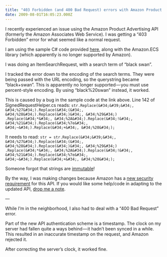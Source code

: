 ```yaml
---
title: "403 Forbidden (and 400 Bad Request) errors with Amazon Product Advertising API"
date: 2009-08-01T16:05:23.000Z
---
```


I recently experienced an issue using the Amazon Product Advertising API (formerly the Amazon Associates Web Service). I was getting a “403 Forbidden” error for what seemed like a normal request.

I am using the sample C# code provided [here](http://developer.amazonwebservices.com/connect/entry.jspa?externalID=2480&amp;categoryID=14), along with the Amazon.ECS library (which apparently is no longer supported by Amazon).

I was doing an ItemSearchRequest, with a search term of “black swan”.

I tracked the error down to the encoding of the search terms. They were being passed with the URL encoding, so the querystring became “black+swan”. This is apparently no longer supported — you must use percent-style encoding. By using “black%20swan” instead, it worked.

This is caused by a bug in the sample code at the link above. Line 142 of SignedRequestHelper.cs reads:
`str.Replace(&#34;&#39;&#34;, &#34;%27&#34;).Replace(&#34;(&#34;, &#34;%28&#34;).Replace(&#34;)&#34;, &#34;%29&#34;)  
   .Replace(&#34;*&#34;, &#34;%2A&#34;).Replace(&#34;!&#34;, &#34;%21&#34;).Replace(&#34;%7e&#34;, &#34;~&#34;).Replace(&#34;+&#34;, &#34;%20&#34;);`

It needs to read:
`str = str.Replace(&#34;&#39;&#34;, &#34;%27&#34;).Replace(&#34;(&#34;, &#34;%28&#34;).Replace(&#34;)&#34;, &#34;%29&#34;)  
         .Replace(&#34;*&#34;, &#34;%2A&#34;).Replace(&#34;!&#34;, &#34;%21&#34;).Replace(&#34;%7e&#34;, &#34;~&#34;).Replace(&#34;+&#34;, &#34;%20&#34;);`

Someone forgot that strings are [immutable](http://codebetter.com/blogs/patricksmacchia/archive/2008/01/13/immutable-types-understand-them-and-use-them.aspx)!

By the way, I was making changes because Amazon has a [new security requirement](http://developer.amazonwebservices.com/connect/ann.jspa?annID=444) for this API. If you would like some help/code in adapting to the updated API, [drop me a note](/blog/Contact.aspx).

—

While I’m in the neighborhood, I also had to deal with a “400 Bad Request” error.

Part of the new API authentication scheme is a timestamp. The clock on my server had fallen quite a ways behind — it hadn’t been synced in a while. This resulted in an inaccurate timestamp on the request, and Amazon rejected it.

After correcting the server’s clock, it worked fine.
